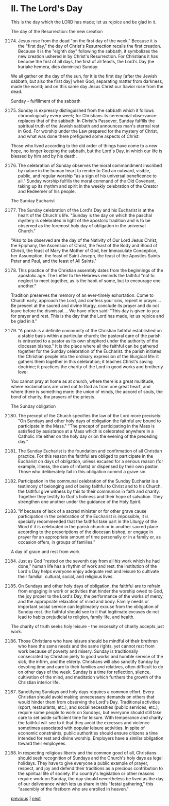 # II. The Lord's Day

This is the day which the LORD has made; let us rejoice and be glad in it.

The day of the Resurrection: the new creation

2174. Jesus rose from the dead "on the first day of the week." Because it is the "first day," the day of Christ's Resurrection recalls the first creation. Because it is the "eighth day" following the sabbath, it symbolizes the new creation ushered in by Christ's Resurrection. For Christians it has become the first of all days, the first of all feasts, the Lord's Day (he kuriake hemera, dies dominica) Sunday:

We all gather on the day of the sun, for it is the first day [after the Jewish sabbath, but also the first day] when God, separating matter from darkness, made the world; and on this same day Jesus Christ our Savior rose from the dead.

Sunday - fulfillment of the sabbath

2175. Sunday is expressly distinguished from the sabbath which it follows chronologically every week; for Christians its ceremonial observance replaces that of the sabbath. In Christ's Passover, Sunday fulfills the spiritual truth of the Jewish sabbath and announces man's eternal rest in God. For worship under the Law prepared for the mystery of Christ, and what was done there prefigured some aspects of Christ:

Those who lived according to the old order of things have come to a new hope, no longer keeping the sabbath, but the Lord's Day, in which our life is blessed by him and by his death.

2176. The celebration of Sunday observes the moral commandment inscribed by nature in the human heart to render to God an outward, visible, public, and regular worship "as a sign of his universal beneficence to all." Sunday worship fulfills the moral command of the Old Covenant, taking up its rhythm and spirit in the weekly celebration of the Creator and Redeemer of his people.

The Sunday Eucharist

2177. The Sunday celebration of the Lord's Day and his Eucharist is at the heart of the Church's life. "Sunday is the day on which the paschal mystery is celebrated in light of the apostolic tradition and is to be observed as the foremost holy day of obligation in the universal Church."

"Also to be observed are the day of the Nativity of Our Lord Jesus Christ, the Epiphany, the Ascension of Christ, the feast of the Body and Blood of Christi, the feast of Mary the Mother of God, her Immaculate Conception, her Assumption, the feast of Saint Joseph, the feast of the Apostles Saints Peter and Paul, and the feast of All Saints."

2178. This practice of the Christian assembly dates from the beginnings of the apostolic age. The Letter to the Hebrews reminds the faithful "not to neglect to meet together, as is the habit of some, but to encourage one another."

Tradition preserves the memory of an ever-timely exhortation: Come to Church early, approach the Lord, and confess your sins, repent in prayer.... Be present at the sacred and divine liturgy, conclude its prayer and do not leave before the dismissal.... We have often said: "This day is given to you for prayer and rest. This is the day that the Lord has made, let us rejoice and be glad in it."

2179. "A parish is a definite community of the Christian faithful established on a stable basis within a particular church; the pastoral care of the parish is entrusted to a pastor as its own shepherd under the authority of the diocesan bishop." It is the place where all the faithful can be gathered together for the Sunday celebration of the Eucharist. the parish initiates the Christian people into the ordinary expression of the liturgical life: it gathers them together in this celebration; it teaches Christ's saving doctrine; it practices the charity of the Lord in good works and brotherly love:

You cannot pray at home as at church, where there is a great multitude, where exclamations are cried out to God as from one great heart, and where there is something more: the union of minds, the accord of souls, the bond of charity, the prayers of the priests.

The Sunday obligation

2180. The precept of the Church specifies the law of the Lord more precisely: "On Sundays and other holy days of obligation the faithful are bound to participate in the Mass." "The precept of participating in the Mass is satisfied by assistance at a Mass which is celebrated anywhere in a Catholic rite either on the holy day or on the evening of the preceding day."

2181. The Sunday Eucharist is the foundation and confirmation of all Christian practice. For this reason the faithful are obliged to participate in the Eucharist on days of obligation, unless excused for a serious reason (for example, illness, the care of infants) or dispensed by their own pastor. Those who deliberately fail in this obligation commit a grave sin.

2182. Participation in the communal celebration of the Sunday Eucharist is a testimony of belonging and of being faithful to Christ and to his Church. the faithful give witness by this to their communion in faith and charity. Together they testify to God's holiness and their hope of salvation. They strengthen one another under the guidance of the Holy Spirit.

2183. "If because of lack of a sacred minister or for other grave cause participation in the celebration of the Eucharist is impossible, it is specially recommended that the faithful take part in the Liturgy of the Word if it is celebrated in the parish church or in another sacred place according to the prescriptions of the diocesan bishop, or engage in prayer for an appropriate amount of time personally or in a family or, as occasion offers, in groups of families."

A day of grace and rest from work

2184. Just as God "rested on the seventh day from all his work which he had done," human life has a rhythm of work and rest. the institution of the Lord's Day helps everyone enjoy adequate rest and leisure to cultivate their familial, cultural, social, and religious lives.

2185. On Sundays and other holy days of obligation, the faithful are to refrain from engaging in work or activities that hinder the worship owed to God, the joy proper to the Lord's Day, the performance of the works of mercy, and the appropriate relaxation of mind and body. Family needs or important social service can legitimately excuse from the obligation of Sunday rest. the faithful should see to it that legitimate excuses do not lead to habits prejudicial to religion, family life, and health.

The charity of truth seeks holy leisure - the necessity of charity accepts just work.

2186. Those Christians who have leisure should be mindful of their brethren who have the same needs and the same rights, yet cannot rest from work because of poverty and misery. Sunday is traditionally consecrated by Christian piety to good works and humble service of the sick, the infirm, and the elderly. Christians will also sanctify Sunday by devoting time and care to their families and relatives, often difficult to do on other days of the week. Sunday is a time for reflection, silence, cultivation of the mind, and meditation which furthers the growth of the Christian interior life.

2187. Sanctifying Sundays and holy days requires a common effort. Every Christian should avoid making unnecessary demands on others that would hinder them from observing the Lord's Day. Traditional activities (sport, restaurants, etc.), and social necessities (public services, etc.), require some people to work on Sundays, but everyone should still take care to set aside sufficient time for leisure. With temperance and charity the faithful will see to it that they avoid the excesses and violence sometimes associated with popular leisure activities. In spite of economic constraints, public authorities should ensure citizens a time intended for rest and divine worship. Employers have a similar obligation toward their employees.

2188. In respecting religious liberty and the common good of all, Christians should seek recognition of Sundays and the Church's holy days as legal holidays. They have to give everyone a public example of prayer, respect, and joy and defend their traditions as a precious contribution to the spiritual life of society. If a country's legislation or other reasons require work on Sunday, the day should nevertheless be lived as the day of our deliverance which lets us share in this "festal gathering," this "assembly of the firstborn who are enrolled in heaven."

[previous](https://github.com/Tenari/non-fiction/blob/master/catechism/__P7N.md) | [next](https://github.com/Tenari/non-fiction/blob/master/catechism/__P7P.md)